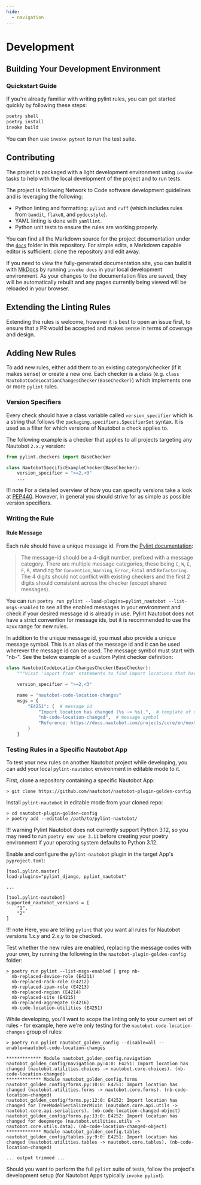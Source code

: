 ```yaml
---
hide:
  - navigation
---
```

# Development

## Building Your Development Environment

### Quickstart Guide

If you're already familiar with writing pylint rules, you can get started quickly by following these steps:

```bash
poetry shell
poetry install
invoke build
```

You can then use `invoke pytest` to run the test suite.

## Contributing

The project is packaged with a light development environment using `invoke` tasks to help with the local development of the project and to run tests.

The project is following Network to Code software development guidelines and is leveraging the following:

- Python linting and formatting: `pylint` and `ruff` (which includes rules from `bandit`, `flake8`, and `pydocstyle`).
- YAML linting is done with `yamllint`.
- Python unit tests to ensure the rules are working properly.

You can find all the Markdown source for the project documentation under the [`docs`](https://github.com/nautobot/pylint-nautobot/tree/main/docs) folder in this repository. For simple edits, a Markdown capable editor is sufficient: clone the repository and edit away.

If you need to view the fully-generated documentation site, you can build it with [MkDocs](https://www.mkdocs.org/) by running `invoke docs` in your local development environment. As your changes to the documentation files are saved, they will be automatically rebuilt and any pages currently being viewed will be reloaded in your browser.

## Extending the Linting Rules

Extending the rules is welcome, however it is best to open an issue first, to ensure that a PR would be accepted and makes sense in terms of coverage and design.

## Adding New Rules

To add new rules, either add them to an existing category/checker (if it makes sense) or create a new one. Each checker is a class (e.g. `class NautobotCodeLocationChangesChecker(BaseChecker)`) which implements one or more `pylint` rules.

### Version Specifiers

Every check should have a class variable called `version_specifier` which is a string that follows the `packaging.specifiers.SpecifierSet` syntax. It is used as a filter for which versions of Nautobot a check applies to.

The following example is a checker that applies to all projects targeting any Nautobot `2.x.y` version:

```python
from pylint.checkers import BaseChecker

class NautobotSpecificExampleChecker(BaseChecker):
    version_specifier = ">=2,<3"
    ...
```

!!! note
    For a detailed overview of how you can specify versions take a look at [PEP440](https://peps.python.org/pep-0440/#version-specifiers). However, in general you should strive for as simple as possible version specifiers.

### Writing the Rule

#### Rule Message

Each rule should have a unique message id. From the [Pylint documentation](https://pylint.pycqa.org/en/latest/development_guide/how_tos/custom_checkers.html#defining-a-message):

> The message-id should be a 4-digit number, prefixed with a message category. There are multiple message categories, these being `C`, `W`, `E`, `F`, `R`, standing for `Convention`, `Warning`, `Error`, `Fatal` and `Refactoring`. The 4 digits should not conflict with existing checkers and the first 2 digits should consistent across the checker (except shared messages).

You can run `poetry run pylint --load-plugins=pylint_nautobot --list-msgs-enabled` to see all the enabled messages in your environment and check if your desired message id is already in use. Pylint Nautobot does not have a strict convention for message ids, but it is recommended to use the `42xx` range for new rules.

In addition to the unique message id, you must also provide a unique message symbol. This is an alias of the message id and it can be used wherever the message id can be used. The message symbol must start with "nb-". See the below example of a custom Pylint checker definition:

```python
class NautobotCodeLocationChangesChecker(BaseChecker):
    """Visit 'import from' statements to find import locations that have moved in 2.0."""

    version_specifier = ">=2,<3"

    name = "nautobot-code-location-changes"
    msgs = {
        "E4251": (  # message id
            "Import location has changed (%s -> %s).",  # template of displayed message
            "nb-code-location-changed",  # message symbol
            "Reference: https://docs.nautobot.com/projects/core/en/next/development/apps/migration/code-updates/",  # message description
        )
    }
```

### Testing Rules in a Specific Nautobot App

To test your new rules on another Nautobot project while developing, you can add your local `pylint-nautobot` environment in editable mode to it.

First, clone a repository containing a specific Nautobot App:

```
> git clone https://github.com/nautobot/nautobot-plugin-golden-config
```

Install `pylint-nautobot` in editable mode from your cloned repo:

```
> cd nautobot-plugin-golden-config
> poetry add --editable /path/to/pylint-nautobot/
```

!!! warning
    Pylint Nautobot does not currently support Python 3.12, so you may need to run `poetry env use 3.11` before creating your poetry environment if your operating system defaults to Python 3.12.

Enable and configure the `pylint-nautobot` plugin in the target App's `pyproject.toml`:

```
[tool.pylint.master]
load-plugins="pylint_django, pylint_nautobot"

...

[tool.pylint-nautobot]
supported_nautobot_versions = [
    "1",
    "2"
]
```

!!! note
    Here, you are telling `pylint` that you want all rules for Nautobot versions 1.x.y and 2.x.y to be checked.

Test whether the new rules are enabled, replacing the message codes with your own, by running the following in the `nautobot-plugin-golden-config` folder:

```
> poetry run pylint --list-msgs-enabled | grep nb-
  nb-replaced-device-role (E4211)
  nb-replaced-rack-role (E4212)
  nb-replaced-ipam-role (E4213)
  nb-replaced-region (E4214)
  nb-replaced-site (E4215)
  nb-replaced-aggregate (E4216)
  nb-code-location-utilities (E4251)
```

While developing, you'll want to scope the linting only to your current set of rules - for example, here we're only testing for the `nautobot-code-location-changes` group of rules:

```
> poetry run pylint nautobot_golden_config --disable=all --enable=nautobot-code-location-changes

************* Module nautobot_golden_config.navigation
nautobot_golden_config/navigation.py:4:0: E4251: Import location has changed (nautobot.utilities.choices -> nautobot.core.choices). (nb-code-location-changed)
************* Module nautobot_golden_config.forms
nautobot_golden_config/forms.py:10:0: E4251: Import location has changed (nautobot.utilities.forms -> nautobot.core.forms). (nb-code-location-changed)
nautobot_golden_config/forms.py:12:0: E4252: Import location has changed for TreeModelSerializerMixin (nautobot.core.api.utils -> nautobot.core.api.serializers). (nb-code-location-changed-object)
nautobot_golden_config/forms.py:13:0: E4252: Import location has changed for deepmerge (nautobot.utilities.utils -> nautobot.core.utils.data). (nb-code-location-changed-object)
************* Module nautobot_golden_config.tables
nautobot_golden_config/tables.py:9:0: E4251: Import location has changed (nautobot.utilities.tables -> nautobot.core.tables). (nb-code-location-changed)

... output trimmed ...
```

Should you want to perform the full `pylint` suite of tests, follow the project's development setup (for Nautobot Apps typically `invoke pylint`).
